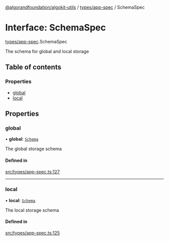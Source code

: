 [@algorandfoundation/algokit-utils](../README.md) / [types/app-spec](../modules/types_app_spec.md) / SchemaSpec

# Interface: SchemaSpec

[types/app-spec](../modules/types_app_spec.md).SchemaSpec

The schema for global and local storage

## Table of contents

### Properties

- [global](types_app_spec.SchemaSpec.md#global)
- [local](types_app_spec.SchemaSpec.md#local)

## Properties

### global

• **global**: [`Schema`](types_app_spec.Schema.md)

The global storage schema

#### Defined in

[src/types/app-spec.ts:127](https://github.com/algorandfoundation/algokit-utils-ts/blob/main/src/types/app-spec.ts#L127)

___

### local

• **local**: [`Schema`](types_app_spec.Schema.md)

The local storage schema

#### Defined in

[src/types/app-spec.ts:125](https://github.com/algorandfoundation/algokit-utils-ts/blob/main/src/types/app-spec.ts#L125)
